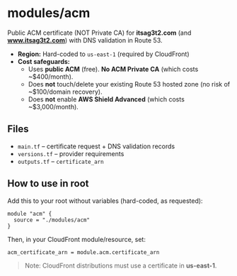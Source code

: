 # modules/acm

Public ACM certificate (NOT Private CA) for **itsag3t2.com** (and **www.itsag3t2.com**) with DNS validation in Route 53.

- **Region:** Hard-coded to `us-east-1` (required by CloudFront)
- **Cost safeguards:**
  - Uses **public ACM** (free). **No ACM Private CA** (which costs ~$400/month).
  - Does **not** touch/delete your existing Route 53 hosted zone (no risk of ~$100/domain recovery).
  - Does **not** enable **AWS Shield Advanced** (which costs ~$3,000/month).

## Files
- `main.tf` – certificate request + DNS validation records
- `versions.tf` – provider requirements
- `outputs.tf` – `certificate_arn`

## How to use in root
Add this to your root without variables (hard-coded, as requested):

```hcl
module "acm" {
  source = "./modules/acm"
}
```

Then, in your CloudFront module/resource, set:

```hcl
acm_certificate_arn = module.acm.certificate_arn
```

> Note: CloudFront distributions must use a certificate in **us-east-1**.